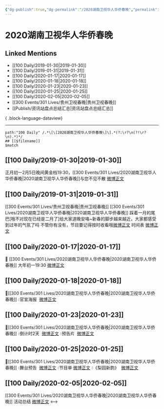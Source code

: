 ```yaml
---
{"dg-publish":true,"dg-permalink":"/2020湖南卫视华人华侨春晚","permalink":"/2020湖南卫视华人华侨春晚/","created":"2022-12-22T13:42:39.000+08:00","updated":"2023-08-24T18:30:42.579+08:00"}
---
```


# 2020湖南卫视华人华侨春晚

## Linked Mentions
- [[100 Daily/2019-01-30\|2019-01-30]]
- [[100 Daily/2019-01-31\|2019-01-31]]
- [[100 Daily/2020-01-17\|2020-01-17]]
- [[100 Daily/2020-01-18\|2020-01-18]]
- [[100 Daily/2020-01-23\|2020-01-23]]
- [[100 Daily/2020-01-25\|2020-01-25]]
- [[100 Daily/2020-02-05\|2020-02-05]]
- [[300 Events/301 Lives/贵州卫视春晚\|贵州卫视春晚]]
- [[Publish/资讯站盘点总结汇总\|资讯站盘点总结汇总]]

{ .block-language-dataview}

---

```expander
path:"100 Daily" /.*\[\[2020湖南卫视华人华侨春晚\]\].*(?:\r?\n(?!\r?\n).*)*/
## [[$filename]]
$match
```
## [[100 Daily/2019-01-30\|2019-01-30]]
正月初一2月5日晚间黄金档19:30，[[300 Events/301 Lives/2020湖南卫视华人华侨春晚\|2020湖南卫视华人华侨春晚]]与您不见不散
[微博正文](https://m.weibo.cn/6466290670/4334257176508453)
## [[100 Daily/2019-01-31\|2019-01-31]]
[[300 Events/301 Lives/贵州卫视春晚\|贵州卫视春晚]] [[300 Events/301 Lives/2020湖南卫视华人华侨春晚\|2020湖南卫视华人华侨春晚]]
踩着一月的尾巴[哦不对现在已经是二月了]给大家道晚安咯~新春的脚步越来越近，大家都感受到过年的气氛了吗 不管你有没有，节目要记得按时收看哦[微博正文](https://weibo.com/detail/4334557472444317)
时间表
[微博正文](https://weibo.com/detail/4334314088945371)

## [[100 Daily/2020-01-17\|2020-01-17]]
💐 [[300 Events/301 Lives/2020湖南卫视华人华侨春晚\|2020湖南卫视华人华侨春晚]]
大年初一19:30 [微博正文](https://m.weibo.cn/6466290670/4461784905865887)
## [[100 Daily/2020-01-18\|2020-01-18]]
🌠[[300 Events/301 Lives/2020湖南卫视华人华侨春晚\|2020湖南卫视华人华侨春晚]]
💧官宣海报  [微博正文](https://m.weibo.cn/6466290670/4462081996785591)
## [[100 Daily/2020-01-23\|2020-01-23]]
🌠[[300 Events/301 Lives/2020湖南卫视华人华侨春晚\|2020湖南卫视华人华侨春晚]]
💧倒计时2天  [微博正文](https://m.weibo.cn/6466290670/4463914589164500)
💧预告片  [微博正文](https://m.weibo.cn/6466290670/4463916975505526)
## [[100 Daily/2020-01-25\|2020-01-25]]
🌠[[300 Events/301 Lives/2020湖南卫视华人华侨春晚\|2020湖南卫视华人华侨春晚]]
💧舞台预告  [微博正文](https://m.weibo.cn/6466290670/4464584683828257)
💧节目单 [微博正文](https://m.weibo.cn/6466290670/4464612638812285)
💧《梨园新韵》  [微博正文](https://m.weibo.cn/6466290670/4464721966954697)
## [[100 Daily/2020-02-05\|2020-02-05]]
[[300 Events/301 Lives/2020湖南卫视华人华侨春晚\|2020湖南卫视华人华侨春晚]] 活动总结
[微博正文](https://m.weibo.cn/6466290670/4468589447058521)
<-->